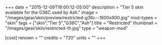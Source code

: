 +++
date = "2015-12-09T16:00:12-05:00"
description = "Tier 5 skin available for the G36C used by Ash."
image = "/images/gear/skin/preview/restricted-g36c--1600x900.jpg"
mod-types = "skin"
tags = ["skin","Tier 5","G36C","Ash"]
title = "Restricted"
thumbnail = "/images/gear/skin/restricted-th.jpg"
type = "weapon-mod"

[cost]
  renown = ""
  credits = "720"
  units = ""
+++
